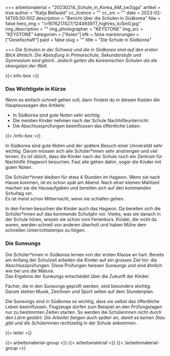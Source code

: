 +++
arbeitsmaterial = "20230214_Schule_in_Korea_AM_zw2qga"
artikel = true
author = "Katja Bellwald"
cc_licence = ""
cc_src = ""
date = 2023-02-14T05:00:00Z
description = "Bericht über die Schulen in Südkorea"
fdw = false
hero_img = "/v1676217427/124493977_highres_lci5m0.jpg"
img_description = ""
img_photographer = "KEYSTONE"
img_src = "KEYSTONE"
kategorien = ["Asien"]
kfk = false
markierungen = ["Gesellschaft"]
paid = false
slug = ""
title = "Die Schule in Südkorea"

+++
_Die Schulen in der Schweiz und die in Südkorea sind auf den ersten Blick ähnlich. Die Abstufung in Primarschule, Sekundarstufe und Gymnasium sind gleich. Jedoch gelten die koreanischen Schulen als die strengsten der Welt._

{{< info-box >}} <h3>Das Wichtigste in Kürze</h3>

<p>Wenn es einfach schnell gehen soll, dann findest du in diesem Kasten die Hauptaussagen des Artikels:</p>

<ul>

<li>In Südkorea sind gute Noten sehr wichtig.</li>

<li>Die meisten Kinder nehmen nach der Schule Nachhilfeunterricht.</li>

<li>Die Abschlussprüfungen beeinflussen das öffentliche Leben.</li>

</ul> {{< /info-box >}}

In Südkorea sind gute Noten und der spätere Besuch einer Universität sehr wichtig. Darum müssen sich alle Schüler*innen sehr anstrengen und viel lernen. Es ist üblich, dass die Kinder nach der Schule noch ein Zentrum für Nachhilfe (Hagwon) besuchen. Fast alle gehen dahin, sogar die Kinder mit guten Noten.

Die Schüler*innen bleiben für etwa 4 Stunden im Hagwon. Wenn sie nach Hause kommen, ist es schon spät am Abend. Nach einer kleinen Mahlzeit machen sie die Hausaufgaben und bereiten sich auf den kommenden Schultag vor.  
Es ist meist schon Mitternacht, wenn sie schlafen gehen.

In den Ferien besuchen die Kinder auch das Hagwon. Da bereiten sich die Schüler*innen auf das kommende Schuljahr vor. Vieles, was sie danach in der Schule hören, wissen sie schon vom Ferienkurs. Kinder, die nicht da waren, werden schnell von anderen überholt und haben Mühe dem schnellen Unterrichtstempo zu folgen.

### Die Suneungs

Die Schüler*innen in Südkorea lernen von der ersten Klasse an hart. Bereits am Anfang der Schulzeit arbeiten die Kinder auf ein grosses Ziel hin: die Abschlussprüfungen. Diese Prüfungen heissen Suneungs und sind ähnlich wie bei uns die Matura.   
Das Ergebnis der Suneungs entscheidet über die Zukunft der Kinder.

Fächer, die in den Suneungs geprüft werden, sind besonders wichtig. Darum stehen Musik, Zeichnen und Sport selten auf dem Stundenplan.

Die Suneungs sind in Südkorea so wichtig, dass sie selbst das öffentliche Leben beeinflussen. Flugzeuge dürfen zum Beispiel an den Prüfungstagen nur zu bestimmten Zeiten starten. So werden die Schüler*innen nicht durch den Lärm gestört. Die Arbeiter fangen auch später an, damit es keinen Stau gibt und die Schüler*innen rechtzeitig in der Schule ankommen.

  
{{< teiler >}}

{{< arbeitsmaterial-group >}} {{< arbeitsmaterial >}} {{< /arbeitsmaterial-group >}}